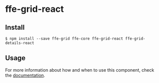 # ffe-grid-react

## Install

```
$ npm install --save ffe-grid ffe-core ffe-grid-react ffe-grid-details-react
```

## Usage

For more information about how and when to use this component, check the [documentation](src/Detail.md).
